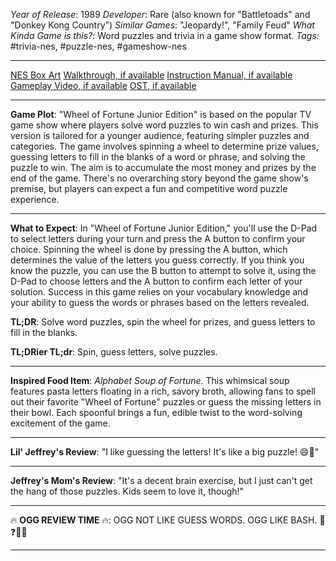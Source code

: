 *Year of Release*: 1989
*Developer*: Rare (also known for "Battletoads" and "Donkey Kong Country")
*Similar Games*: "Jeopardy!", "Family Feud"
*What Kinda Game is this?*: Word puzzles and trivia in a game show format.
*Tags:* #trivia-nes, #puzzle-nes, #gameshow-nes

---
[NES Box Art](https://www.google.com/search?tbm=isch&q=NES+Box+Art+Wheel+of+Fortune+Junior+Edition) 
[Walkthrough, if available](https://www.google.com/search?q=Walkthrough+Wheel+of+Fortune+Junior+Edition)
[Instruction Manual, if available](https://www.google.com/search?q=NES+Instruction+Manual+Wheel+of+Fortune+Junior+Edition)
[Gameplay Video, if available](https://www.youtube.com/results?search_query=gameplay+Wheel+of+Fortune+Junior+Edition) 
[OST, if available](https://www.youtube.com/results?search_query=Wheel+of+Fortune+Junior+Edition+OST)

- - -

**Game Plot**: 
"Wheel of Fortune Junior Edition" is based on the popular TV game show where players solve word puzzles to win cash and prizes. This version is tailored for a younger audience, featuring simpler puzzles and categories. The game involves spinning a wheel to determine prize values, guessing letters to fill in the blanks of a word or phrase, and solving the puzzle to win. The aim is to accumulate the most money and prizes by the end of the game. There's no overarching story beyond the game show's premise, but players can expect a fun and competitive word puzzle experience.

- - -

**What to Expect**: In "Wheel of Fortune Junior Edition," you'll use the D-Pad to select letters during your turn and press the A button to confirm your choice. Spinning the wheel is done by pressing the A button, which determines the value of the letters you guess correctly. If you think you know the puzzle, you can use the B button to attempt to solve it, using the D-Pad to choose letters and the A button to confirm each letter of your solution. Success in this game relies on your vocabulary knowledge and your ability to guess the words or phrases based on the letters revealed.

**TL;DR**: Solve word puzzles, spin the wheel for prizes, and guess letters to fill in the blanks.

**TL;DRier TL;dr**: Spin, guess letters, solve puzzles.

---
**Inspired Food Item**: *Alphabet Soup of Fortune*. This whimsical soup features pasta letters floating in a rich, savory broth, allowing fans to spell out their favorite "Wheel of Fortune" puzzles or guess the missing letters in their bowl. Each spoonful brings a fun, edible twist to the word-solving excitement of the game.

---
**Lil' Jeffrey's Review**: "I like guessing the letters! It's like a big puzzle! 😄🎉"

---
**Jeffrey's Mom's Review**: "It's a decent brain exercise, but I just can't get the hang of those puzzles. Kids seem to love it, though!"

---
🔥 **OGG REVIEW TIME** 🔥: OGG NOT LIKE GUESS WORDS. OGG LIKE BASH. 🤔❓🚫🔨

---